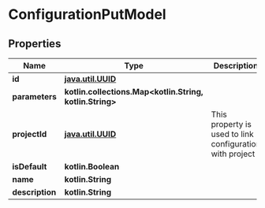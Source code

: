 
# ConfigurationPutModel

## Properties
| Name | Type | Description | Notes |
| ------------ | ------------- | ------------- | ------------- |
| **id** | [**java.util.UUID**](java.util.UUID.md) |  |  |
| **parameters** | **kotlin.collections.Map&lt;kotlin.String, kotlin.String&gt;** |  |  |
| **projectId** | [**java.util.UUID**](java.util.UUID.md) | This property is used to link configuration with project |  |
| **isDefault** | **kotlin.Boolean** |  |  |
| **name** | **kotlin.String** |  |  |
| **description** | **kotlin.String** |  |  [optional] |



